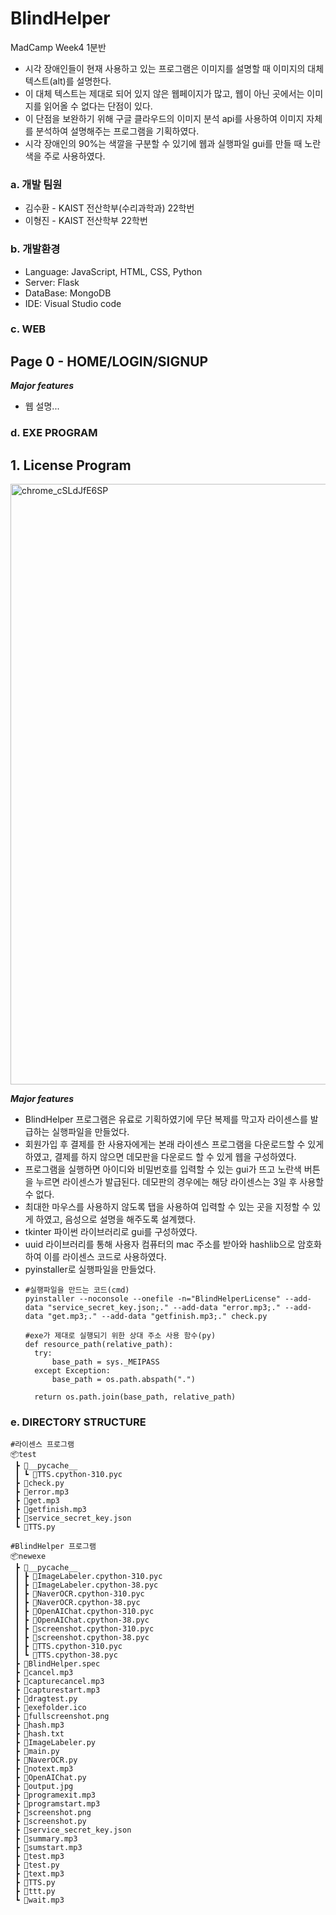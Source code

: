 # BlindHelper

MadCamp Week4 1분반 

- 시각 장애인들이 현재 사용하고 있는 프로그램은 이미지를 설명할 때 이미지의 대체 텍스트(alt)를 설명한다.
- 이 대체 텍스트는 제대로 되어 있지 않은 웹페이지가 많고, 웹이 아닌 곳에서는 이미지를 읽어올 수 없다는 단점이 있다.
- 이 단점을 보완하기 위해 구글 클라우드의 이미지 분석 api를 사용하여 이미지 자체를 분석하여 설명해주는 프로그램을 기획하였다.
- 시각 장애인의 90%는 색깔을 구분할 수 있기에 웹과 실행파일 gui를 만들 때 노란색을 주로 사용하였다.

### a. 개발 팀원

- 김수환 - KAIST 전산학부(수리과학과) 22학번
- 이형진 - KAIST 전산학부 22학번

### b. 개발환경

- Language: JavaScript, HTML, CSS, Python
- Server: Flask
- DataBase: MongoDB
- IDE: Visual Studio code 

### c. WEB

## Page 0 - HOME/LOGIN/SIGNUP


***Major features***

- 웹 설명...

### d. EXE PROGRAM

## 1. License Program

<img width="961" alt="chrome_cSLdJfE6SP" src="https://github.com/Madweek4/madcamp_week4/assets/155048947/eed9dbf0-919e-4d4a-8a6b-d238023b4251">

***Major features***

- BlindHelper 프로그램은 유료로 기획하였기에 무단 복제를 막고자 라이센스를 발급하는 실행파일을 만들었다.
- 회원가입 후 결제를 한 사용자에게는 본래 라이센스 프로그램을 다운로드할 수 있게 하였고, 결제를 하지 않으면 데모판을 다운로드 할 수 있게 웹을 구성하였다.
- 프로그램을 실행하면 아이디와 비밀번호를 입력할 수 있는 gui가 뜨고 노란색 버튼을 누르면 라이센스가 발급된다. 데모판의 경우에는 해당 라이센스는 3일 후 사용할 수 없다.
- 최대한 마우스를 사용하지 않도록 탭을 사용하여 입력할 수 있는 곳을 지정할 수 있게 하였고, 음성으로 설명을 해주도록 설계했다.
- tkinter 파이썬 라이브러리로 gui를 구성하였다.
- uuid 라이브러리를 통해 사용자 컴퓨터의 mac 주소를 받아와 hashlib으로 암호화하여 이를 라이센스 코드로 사용하였다.
- pyinstaller로 실행파일을 만들었다.
- ```
  #실행파일을 만드는 코드(cmd)
  pyinstaller --noconsole --onefile -n="BlindHelperLicense" --add-data "service_secret_key.json;." --add-data "error.mp3;." --add-data "get.mp3;." --add-data "getfinish.mp3;." check.py

  #exe가 제대로 실행되기 위한 상대 주소 사용 함수(py)
  def resource_path(relative_path):
    try:
        base_path = sys._MEIPASS
    except Exception:
        base_path = os.path.abspath(".")

    return os.path.join(base_path, relative_path)
  ```

### e. DIRECTORY STRUCTURE
```
#라이센스 프로그램
📦test
 ┣ 📂__pycache__
 ┃ ┗ 📜TTS.cpython-310.pyc
 ┣ 📜check.py 
 ┣ 📜error.mp3
 ┣ 📜get.mp3
 ┣ 📜getfinish.mp3
 ┣ 📜service_secret_key.json
 ┗ 📜TTS.py
```
```
#BlindHelper 프로그램
📦newexe
 ┣ 📂__pycache__
 ┃ ┣ 📜ImageLabeler.cpython-310.pyc
 ┃ ┣ 📜ImageLabeler.cpython-38.pyc
 ┃ ┣ 📜NaverOCR.cpython-310.pyc
 ┃ ┣ 📜NaverOCR.cpython-38.pyc
 ┃ ┣ 📜OpenAIChat.cpython-310.pyc
 ┃ ┣ 📜OpenAIChat.cpython-38.pyc
 ┃ ┣ 📜screenshot.cpython-310.pyc
 ┃ ┣ 📜screenshot.cpython-38.pyc
 ┃ ┣ 📜TTS.cpython-310.pyc
 ┃ ┗ 📜TTS.cpython-38.pyc
 ┣ 📜BlindHelper.spec
 ┣ 📜cancel.mp3
 ┣ 📜capturecancel.mp3
 ┣ 📜capturestart.mp3
 ┣ 📜dragtest.py
 ┣ 📜exefolder.ico
 ┣ 📜fullscreenshot.png
 ┣ 📜hash.mp3
 ┣ 📜hash.txt
 ┣ 📜ImageLabeler.py
 ┣ 📜main.py
 ┣ 📜NaverOCR.py
 ┣ 📜notext.mp3
 ┣ 📜OpenAIChat.py
 ┣ 📜output.jpg
 ┣ 📜programexit.mp3
 ┣ 📜programstart.mp3
 ┣ 📜screenshot.png
 ┣ 📜screenshot.py
 ┣ 📜service_secret_key.json
 ┣ 📜summary.mp3
 ┣ 📜sumstart.mp3
 ┣ 📜test.mp3
 ┣ 📜test.py
 ┣ 📜text.mp3
 ┣ 📜TTS.py
 ┣ 📜ttt.py
 ┗ 📜wait.mp3
```

  

